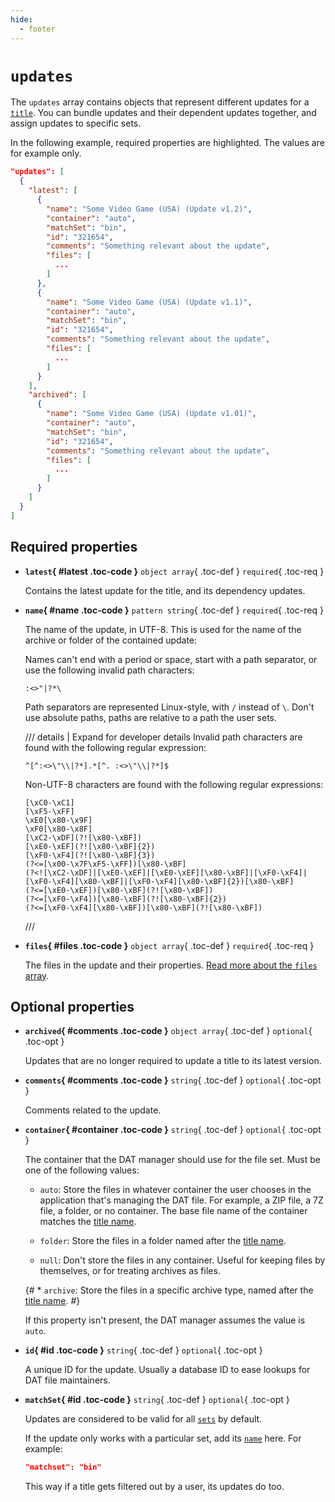 ```yaml
---
hide:
  - footer
---
```


# `updates`

The `updates` array contains objects that represent different updates for a
[`title`](titles.md). You can bundle updates and their dependent updates together, and
assign updates to specific sets.

In the following example, required properties are highlighted. The values are for example
only.

``` {.json .copy hl_lines="3 5 10-12"}
"updates": [
  {
    "latest": [
      {
        "name": "Some Video Game (USA) (Update v1.2)",
        "container": "auto",
        "matchSet": "bin",
        "id": "321654",
        "comments": "Something relevant about the update",
        "files": [
          ...
        ]
      },
      {
        "name": "Some Video Game (USA) (Update v1.1)",
        "container": "auto",
        "matchSet": "bin",
        "id": "321654",
        "comments": "Something relevant about the update",
        "files": [
          ...
        ]
      }
    ],
    "archived": [
      {
        "name": "Some Video Game (USA) (Update v1.01)",
        "container": "auto",
        "matchSet": "bin",
        "id": "321654",
        "comments": "Something relevant about the update",
        "files": [
          ...
        ]
      }
    ]
  }
]
```

## Required properties

<div class="definition-list" markdown>

* **`latest`{ #latest .toc-code }** `object array`{ .toc-def } `required`{ .toc-req }

    Contains the latest update for the title, and its dependency updates.

* **`name`{ #name .toc-code }** `pattern string`{ .toc-def } `required`{ .toc-req }

    The name of the update, in UTF-8. This is used for the name of the archive or folder
    of the contained update:

    Names can't end with a period or space, start with a path separator, or use the
    following invalid path characters:

    ```
    :<>"|?*\
    ```

    Path separators are represented Linux-style, with `/` instead of `\`. Don't use
    absolute paths, paths are relative to a path the user sets.

    /// details | Expand for developer details
    Invalid path characters are found with the following regular expression:

    ``` {.text .copy}
    ^[^:<>\"\\|?*].*[^. :<>\"\\|?*]$
    ```

    Non-UTF-8 characters are found with the following regular expressions:

    ``` {.text .copy}
    [\xC0-\xC1]
    [\xF5-\xFF]
    \xE0[\x80-\x9F]
    \xF0[\x80-\x8F]
    [\xC2-\xDF](?![\x80-\xBF])
    [\xE0-\xEF](?![\x80-\xBF]{2})
    [\xF0-\xF4](?![\x80-\xBF]{3})
    (?<=[\x00-\x7F\xF5-\xFF])[\x80-\xBF]
    (?<![\xC2-\xDF]|[\xE0-\xEF]|[\xE0-\xEF][\x80-\xBF]|[\xF0-\xF4]|[\xF0-\xF4][\x80-\xBF]|[\xF0-\xF4][\x80-\xBF]{2})[\x80-\xBF]
    (?<=[\xE0-\xEF])[\x80-\xBF](?![\x80-\xBF])
    (?<=[\xF0-\xF4])[\x80-\xBF](?![\x80-\xBF]{2})
    (?<=[\xF0-\xF4][\x80-\xBF])[\x80-\xBF](?![\x80-\xBF])
    ```
    ///

* **`files`{ #files .toc-code }** `object array`{ .toc-def } `required`{ .toc-req }

    The files in the update and their properties.
    [Read more about the `files` array](files-updates.md).

</div>

## Optional properties

<div class="definition-list" markdown>

* **`archived`{ #comments .toc-code }** `object array`{ .toc-def } `optional`{ .toc-opt }

    Updates that are no longer required to update a title to its latest version.

* **`comments`{ #comments .toc-code }** `string`{ .toc-def } `optional`{ .toc-opt }

    Comments related to the update.

* **`container`{ #container .toc-code }** `string`{ .toc-def } `optional`{ .toc-opt }

    The container that the DAT manager should use for the file set. Must be one of the
    following values:

    * `auto`: Store the files in whatever container the user chooses in the
      application that's managing the DAT file. For example, a ZIP file, a 7Z file,
      a folder, or no container. The base file name of the container matches the
      [title name](titles.md#name).

    * `folder`: Store the files in a folder named after the [title name](titles.md#name).

    * `null`: Don't store the files in any container. Useful for keeping files by
      themselves, or for treating archives as files.

    {# * `archive`: Store the files in a specific archive type, named after the
      [title name](titles.md#name). #}

    If this property isn't present, the DAT manager assumes the value is `auto`.

* **`id`{ #id .toc-code }** `string`{ .toc-def } `optional`{ .toc-opt }

    A unique ID for the update. Usually a database ID to ease lookups for DAT file
    maintainers.

* **`matchSet`{ #id .toc-code }** `string`{ .toc-def } `optional`{ .toc-opt }

    Updates are considered to be valid for all [`sets`](sets.md) by default.

    If the update only works with a particular set, add its [`name`](sets.md#name) here.
    For example:

    ``` {.json .copy}
    "matchset": "bin"
    ```

    This way if a title gets filtered out by a user, its updates do too.

</div>
